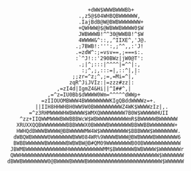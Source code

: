                               +dWW$WWWBWWWBb+
                           .,z5@$04WHBQBWWWWWW,
                           .IajBdB@W@BWBWWWWWWW+
                           +QWHWW@$@WBWWBWWWW0$W
                           JWBWWWB!^^30@WWBB!^$W
                           4WWWW&^::,,^IIXE^,'J@.
                          .;7BWB!:''':,;^^,,:'J!
                          .=zdW^:;=vsv==,;===s:.
                          :`^J!::'290BWz|jW0@T':
                           .;|^;:::|^^^^|=^^|:,
                            :;^,;,:::=|,::^|,|:
                         ;;zr=^z;^,;=,=Mi=^|,`
                        zqR^JiJVIz:|=zzz#zz|:
                    ,=zI4d|IgmZ4&Hi||^I##^,|
                 ,=^z=IU0Bb$dWWWW0Wm=^^^^^dWWp+
               =zIIOUOMBWWW4BWWWWWWWWKIgQBddWWWWz=+.
             ||IIH8HHWHBH0WW9W0BWWWWWWWWWZ4WK$WWWWzIz|,.
           =^z3RHMWWWWHWBWWWW$WMXQWWWWWWWW7B0W$WWWWWHUII
        ^zz+IIQWWMWWWBWWBBBWcW$WBWWWWWWWWWWmR$BWWWWWBWWWWWW
       XRUXXQQBWWWWWWWWBBBWWWX0BWWWWBWWWWWWWBBWWBBWWWWWWWW+
       HWHQdBWWWBWWWW@BBWWWWWMW4W$WWWWWWWWW$BBBWWW$WWWWWWWW.
      dWBQWBWWWWW0WWWWWWWBWW084WR%9WWWWBWWW@BWBWWWWBWWWWWWW6
      BWBBWWWWWWBWWWWWWBWBWBW@B#QM09WWWWWWWWB00BWWWWWWWWWWWW
     JBWMBWWWWWWWWWWWWWHWWWWWWWWWWWMM$BWWWWWWBWBWWWW$WWWWWWWr
     QWWHWWWWWWWWWWWWWWWWWWWWWWWWWWWWWWWWWWWWWWWWWWWW$WWWWWWW
    dBWWBWWWWWWWW0@BWWWWBWWWWBWWWWWWWWWWWWWWWWWWWWWWWW$WWWWWW